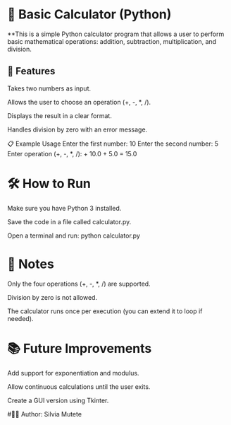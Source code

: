 # 🧮 Basic Calculator (Python)

**This is a simple Python calculator program that allows a user to perform basic mathematical operations: addition, subtraction, multiplication, and division.

## 🚀 Features

Takes two numbers as input.

Allows the user to choose an operation (+, -, *, /).

Displays the result in a clear format.

Handles division by zero with an error message.

📋 Example Usage Enter the first number: 10
Enter the second number: 5
Enter operation (+, -, *, /): +
10.0 + 5.0 = 15.0

# 🛠️ How to Run

Make sure you have Python 3 installed.

Save the code in a file called calculator.py.

Open a terminal and run: python calculator.py

# 📝 Notes

Only the four operations (+, -, *, /) are supported.

Division by zero is not allowed.

The calculator runs once per execution (you can extend it to loop if needed).

# 📚 Future Improvements

Add support for exponentiation and modulus.

Allow continuous calculations until the user exits.

Create a GUI version using Tkinter.

#👩‍💻 Author: Silvia Mutete
